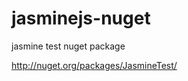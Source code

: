 jasminejs-nuget
===============

jasmine test nuget package

http://nuget.org/packages/JasmineTest/
